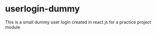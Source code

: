 # userlogin-dummy
This is a small dummy user login created in react js  for a practice project module
